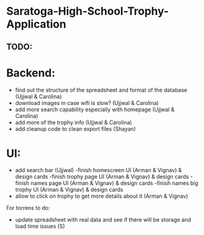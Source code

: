 # Saratoga-High-School-Trophy-Application

## TODO:

# Backend:
- find out the structure of the spreadsheet and format of the database (Ujjwal & Carolina)
- download images in case wifi is slow? (Ujjwal & Carolina)
- add more search capability especially with homepage (Ujjwal & Carolina)
- add more of the trophy info (Ujjwal & Carolina)
- add cleanup code to clean export files (Shayan)

# UI:
- add search bar (Ujjwal)
-finish homescreen UI (Arman & Vignav) & design cards 
-finish trophy page UI (Arman & Vignav) & design cards 
-finish names page UI (Arman & Vignav) & design cards 
-finish names big trophy UI (Arman & Vignav) & design cards 
- allow to click on trophy to get more details about it (Arman & Vignav)

For torrens to do:
- update spreadsheet with real data and see if there will be storage and load time issues (S)
